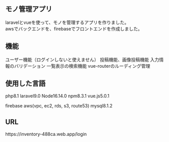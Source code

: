 <h2>モノ管理アプリ</h2> 
laravelとvueを使って、モノを管理するアプリを作りました。<br>
awsでバックエンドを、firebaseでフロントエンドを作成しました。<br>

<h2>機能</h2>
ユーザー機能（ログインしないと使えません）
投稿機能、画像投稿機能
入力情報のバリデーション
一覧表示の検索機能
vue-routerのルーディング管理

<h2>使用した言語</h2>
php8.1
laravel9.0
Node16.14.0
npm8.3.1
vue.js5.0.1

firebase
aws(vpc, ec2, rds, s3, route53)
mysql8.1.2

<h2>URL</h2>
https://inventory-488ca.web.app/login
